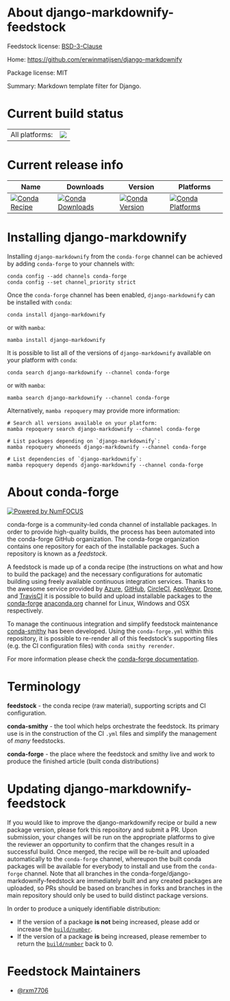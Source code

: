 About django-markdownify-feedstock
==================================

Feedstock license: [BSD-3-Clause](https://github.com/conda-forge/django-markdownify-feedstock/blob/main/LICENSE.txt)

Home: https://github.com/erwinmatijsen/django-markdownify

Package license: MIT

Summary: Markdown template filter for Django.

Current build status
====================


<table><tr><td>All platforms:</td>
    <td>
      <a href="https://dev.azure.com/conda-forge/feedstock-builds/_build/latest?definitionId=26378&branchName=main">
        <img src="https://dev.azure.com/conda-forge/feedstock-builds/_apis/build/status/django-markdownify-feedstock?branchName=main">
      </a>
    </td>
  </tr>
</table>

Current release info
====================

| Name | Downloads | Version | Platforms |
| --- | --- | --- | --- |
| [![Conda Recipe](https://img.shields.io/badge/recipe-django--markdownify-green.svg)](https://anaconda.org/conda-forge/django-markdownify) | [![Conda Downloads](https://img.shields.io/conda/dn/conda-forge/django-markdownify.svg)](https://anaconda.org/conda-forge/django-markdownify) | [![Conda Version](https://img.shields.io/conda/vn/conda-forge/django-markdownify.svg)](https://anaconda.org/conda-forge/django-markdownify) | [![Conda Platforms](https://img.shields.io/conda/pn/conda-forge/django-markdownify.svg)](https://anaconda.org/conda-forge/django-markdownify) |

Installing django-markdownify
=============================

Installing `django-markdownify` from the `conda-forge` channel can be achieved by adding `conda-forge` to your channels with:

```
conda config --add channels conda-forge
conda config --set channel_priority strict
```

Once the `conda-forge` channel has been enabled, `django-markdownify` can be installed with `conda`:

```
conda install django-markdownify
```

or with `mamba`:

```
mamba install django-markdownify
```

It is possible to list all of the versions of `django-markdownify` available on your platform with `conda`:

```
conda search django-markdownify --channel conda-forge
```

or with `mamba`:

```
mamba search django-markdownify --channel conda-forge
```

Alternatively, `mamba repoquery` may provide more information:

```
# Search all versions available on your platform:
mamba repoquery search django-markdownify --channel conda-forge

# List packages depending on `django-markdownify`:
mamba repoquery whoneeds django-markdownify --channel conda-forge

# List dependencies of `django-markdownify`:
mamba repoquery depends django-markdownify --channel conda-forge
```


About conda-forge
=================

[![Powered by
NumFOCUS](https://img.shields.io/badge/powered%20by-NumFOCUS-orange.svg?style=flat&colorA=E1523D&colorB=007D8A)](https://numfocus.org)

conda-forge is a community-led conda channel of installable packages.
In order to provide high-quality builds, the process has been automated into the
conda-forge GitHub organization. The conda-forge organization contains one repository
for each of the installable packages. Such a repository is known as a *feedstock*.

A feedstock is made up of a conda recipe (the instructions on what and how to build
the package) and the necessary configurations for automatic building using freely
available continuous integration services. Thanks to the awesome service provided by
[Azure](https://azure.microsoft.com/en-us/services/devops/), [GitHub](https://github.com/),
[CircleCI](https://circleci.com/), [AppVeyor](https://www.appveyor.com/),
[Drone](https://cloud.drone.io/welcome), and [TravisCI](https://travis-ci.com/)
it is possible to build and upload installable packages to the
[conda-forge](https://anaconda.org/conda-forge) [anaconda.org](https://anaconda.org/)
channel for Linux, Windows and OSX respectively.

To manage the continuous integration and simplify feedstock maintenance
[conda-smithy](https://github.com/conda-forge/conda-smithy) has been developed.
Using the ``conda-forge.yml`` within this repository, it is possible to re-render all of
this feedstock's supporting files (e.g. the CI configuration files) with ``conda smithy rerender``.

For more information please check the [conda-forge documentation](https://conda-forge.org/docs/).

Terminology
===========

**feedstock** - the conda recipe (raw material), supporting scripts and CI configuration.

**conda-smithy** - the tool which helps orchestrate the feedstock.
                   Its primary use is in the construction of the CI ``.yml`` files
                   and simplify the management of *many* feedstocks.

**conda-forge** - the place where the feedstock and smithy live and work to
                  produce the finished article (built conda distributions)


Updating django-markdownify-feedstock
=====================================

If you would like to improve the django-markdownify recipe or build a new
package version, please fork this repository and submit a PR. Upon submission,
your changes will be run on the appropriate platforms to give the reviewer an
opportunity to confirm that the changes result in a successful build. Once
merged, the recipe will be re-built and uploaded automatically to the
`conda-forge` channel, whereupon the built conda packages will be available for
everybody to install and use from the `conda-forge` channel.
Note that all branches in the conda-forge/django-markdownify-feedstock are
immediately built and any created packages are uploaded, so PRs should be based
on branches in forks and branches in the main repository should only be used to
build distinct package versions.

In order to produce a uniquely identifiable distribution:
 * If the version of a package **is not** being increased, please add or increase
   the [``build/number``](https://docs.conda.io/projects/conda-build/en/latest/resources/define-metadata.html#build-number-and-string).
 * If the version of a package **is** being increased, please remember to return
   the [``build/number``](https://docs.conda.io/projects/conda-build/en/latest/resources/define-metadata.html#build-number-and-string)
   back to 0.

Feedstock Maintainers
=====================

* [@rxm7706](https://github.com/rxm7706/)

